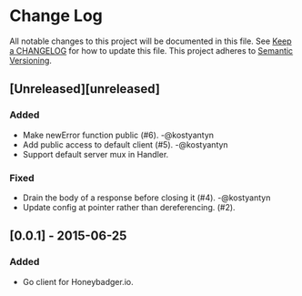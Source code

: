 # Change Log
All notable changes to this project will be documented in this file. See [Keep a
CHANGELOG](http://keepachangelog.com/) for how to update this file. This project
adheres to [Semantic Versioning](http://semver.org/).

## [Unreleased][unreleased]

### Added
- Make newError function public (#6). -@kostyantyn
- Add public access to default client (#5). -@kostyantyn
- Support default server mux in Handler.

### Fixed
- Drain the body of a response before closing it (#4). -@kostyantyn
- Update config at pointer rather than dereferencing. (#2).

## [0.0.1] - 2015-06-25

### Added
- Go client for Honeybadger.io.
